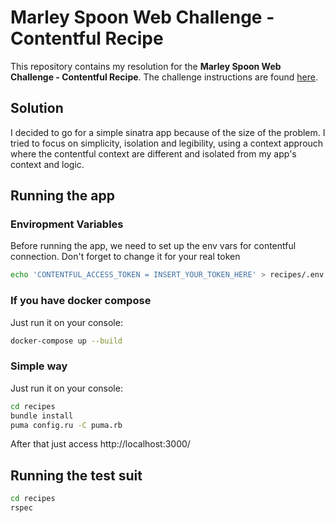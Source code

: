 # Marley Spoon Web Challenge - Contentful Recipe

This repository contains my resolution for the **Marley Spoon Web Challenge - Contentful Recipe**. The challenge instructions are found [here](https://gist.github.com/lawitschka/063f2e28bd6993cac5f8b40b991ae899).

## Solution

I decided to go for a simple sinatra app because of the size of the problem. I tried to focus on simplicity, isolation and legibility, using a context approuch where the contentful context are different and isolated from my app's context and logic.

## Running the app

### Enviropment Variables

Before running the app, we need to set up the env vars for contentful connection.
Don't forget to change it for your real token

```sh
echo 'CONTENTFUL_ACCESS_TOKEN = INSERT_YOUR_TOKEN_HERE' > recipes/.env
```

### If you have docker compose
Just run it on your console:

```sh
docker-compose up --build
```

### Simple way
Just run it on your console:

```sh
cd recipes
bundle install
puma config.ru -C puma.rb
```

After that just access http://localhost:3000/

## Running the test suit

```sh
cd recipes
rspec
```
